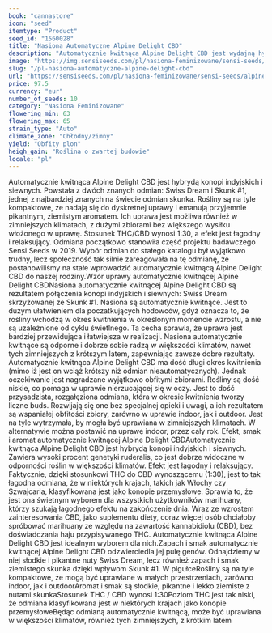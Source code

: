 ```yaml
---
book: "cannastore"
icon: "seed"
itemtype: "Product"
seed_id: "1560028"
title: "Nasiona Automatyczne Alpine Delight CBD"
description: "Automatycznie kwitnąca Alpine Delight CBD jest wydajną hybrydą ze stosunkiem THC/CBD 1:30. Zapewnia duże zbiory i relaksujący, łagodny haj."
image: "https://img.sensiseeds.com/pl/nasiona-feminizowane/sensi-seeds/alpine-delight-cbd-automatyczne-image.png"
slug: "/pl-nasiona-automatyczne-alpine-delight-cbd"
url: "https://sensiseeds.com/pl/nasiona-feminizowane/sensi-seeds/alpine-delight-cbd-automatyczne?a_aid=cannastore"
price: 97.5
currency: "eur"
number_of_seeds: 10
category: "Nasiona Feminizowane"
flowering_min: 63
flowering_max: 65
strain_type: "Auto"
climate_zone: "Chłodny/zimny"
yield: "Obfity plon"
heigh_gain: "Roślina o zwartej budowie"
locale: "pl"
---
```

Automatycznie kwitnąca Alpine Delight CBD jest hybrydą konopi indyjskich i siewnych. Powstała z dwóch znanych odmian: Swiss Dream i Skunk #1, jednej z najbardziej znanych na świecie odmian skunka. Rośliny są na tyle kompaktowe, że nadają się do dyskretnej uprawy i emanują przyjemnie pikantnym, ziemistym aromatem. Ich uprawa jest możliwa również w zimniejszych klimatach, z dużymi zbiorami bez większego wysiłku włożonego w uprawę. Stosunek THC/CBD wynosi 1:30, a efekt jest łagodny i relaksujący. Odmiana początkowo stanowiła część projektu badawczego Sensi Seeds w 2019. Wybór odmian do stałego katalogu był wyjątkowo trudny, lecz społeczność tak silnie zareagowała na tę odmianę, że postanowiliśmy na stałe wprowadzić automatycznie kwitnącą Alpine Delight CBD do naszej rodziny.Wzór uprawy automatycznie kwitnącej Alpine Delight CBDNasiona automatycznie kwitnącej Alpine Delight CBD są rezultatem połączenia konopi indyjskich i siewnych: Swiss Dream skrzyżowanej ze Skunk #1. Nasiona są automatycznie kwitnące. Jest to dużym ułatwieniem dla poczatkujących hodowców, gdyż oznacza to, że rośliny wchodzą w okres kwitnienia w określonym momencie wzrostu, a nie są uzależnione od cyklu świetlnego. Ta cecha sprawia, że uprawa jest bardziej przewidująca i łatwiejsza w realizacji. Nasiona automatycznie kwitnące są odporne i dobrze sobie radzą w większości klimatów, nawet tych zimniejszych z krótszym latem, zapewniając zawsze dobre rezultaty. Automatycznie kwitnąca Alpine Delight CBD ma dość długi okres kwitnienia (mimo iż jest on wciąż krótszy niż odmian nieautomatycznych). Jednak oczekiwanie jest nagradzane wyjątkowo obfitymi zbiorami. Rośliny są dość niskie, co pomaga w uprawie nierzucającej się w oczy. Jest to dość przysadzista, rozgałęziona odmiana, która w okresie kwitnienia tworzy liczne buds. Rozwijają się one bez specjalnej opieki i uwagi, a ich rezultatem są wspaniałej obfitości zbiory, zarówno w uprawie indoor, jak i outdoor. Jest na tyle wytrzymała, by mogła być uprawiana w zimniejszych klimatach. W alternatywie można postawić na uprawę indoor, przez cały rok. Efekt, smak i aromat automatycznie kwitnącej Alpine Delight CBDAutomatycznie kwitnąca Alpine Delight CBD jest hybrydą konopi indyjskich i siewnych. Zawiera wysoki procent genetyki ruderalis, co jest dobrze widoczne w odporności roślin w większości klimatów. Efekt jest łagodny i relaksujący. Faktycznie, dzięki stosunkowi THC do CBD wynoszącemu (1:30), jest to tak łagodna odmiana, że w niektórych krajach, takich jak Włochy czy Szwajcaria, klasyfikowana jest jako konopie przemysłowe. Sprawia to, że jest ona świetnym wyborem dla wszystkich użytkowników marihuany, którzy szukają łagodnego efektu na zakończenie dnia. Wraz ze wzrostem zainteresowania CBD, jako suplementu diety, coraz więcej osób chciałoby spróbować marihuany ze względu na zawartość kannabidiolu (CBD), bez doświadczania haju przypisywanego THC. Automatycznie kwitnąca Alpine Delight CBD jest idealnym wyborem dla nich.Zapach i smak automatycznie kwitnącej Alpine Delight CBD odzwierciedla jej pulę genów. Odnajdziemy w niej słodkie i pikantne nuty Swiss Dream, lecz również zapach i smak ziemistego skunka dzięki wpływom Skunk #1. W pigułceRośliny są na tyle kompaktowe, że mogą być uprawiane w małych przestrzeniach, zarówno indoor, jak i outdoorAromat i smak są słodkie, pikantne i lekko ziemiste z nutami skunkaStosunek THC / CBD wynosi 1:30Poziom THC jest tak niski, że odmiana klasyfikowana jest w niektórych krajach jako konopie przemysłoweBędąc odmianą automatycznie kwitnącą, może być uprawiana w większości klimatów, również tych zimniejszych, z krótkim latem
